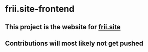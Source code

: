 # frii.site-frontend
## This project is the website for [frii.site](https://frii.site)
## Contributions will most likely not get pushed